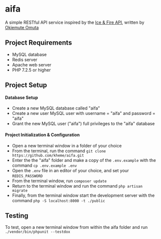# aifa
A simple RESTful API service inspired by the [Ice &amp; Fire API](https://anapioficeandfire.com/Documentation#books), written by 
[Okiemute Omuta](https://github.com/kheme)
## Project Requirements
* MySQL database
* Redis server
* Apache web server
* PHP 7.2.5 or higher

## Project Setup
#### Database Setup
* Create a new MySQL database called "aifa"
* Create a new user MySQL user with username = "aifa" and password = "aifa"
* Grant the new MySQL user ("aifa") full privileges to the "aifa" database

#### Project Initialization &amp; Configuration
* Open a new terminal window in a folder of your choice
* From the terminal, run the command `git clone https://github.com/kheme/aifa.git`
* Enter the the "aifa" folder and make a copy of the `.env.example` with the command `cp .env.example .env`
* Open the `.env` file in an editor of your choice, and set your `REDIS_PASSWORD`
* From the terminal window, run `composer update`
* Return to the terminal window and run the command `php artisan migrate`
* Finally, from the terminal window start the development server with the command `php -S localhost:8000 -t ./public`

## Testing
To test, open a new terminal window from within the aifa folder and run `./vendor/bin/phpunit --testdox`
